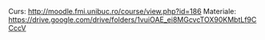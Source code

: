 Curs: http://moodle.fmi.unibuc.ro/course/view.php?id=186
Materiale: https://drive.google.com/drive/folders/1vuiOAE_ei8MGcvcTOX90KMbtLf9CCccV